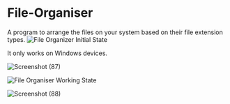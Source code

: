 # File-Organiser
A program to arrange the files on your system based on their file extension types.
![File Organizer Initial State](https://user-images.githubusercontent.com/105561324/206479205-690d1d62-8c23-4fe4-85da-f6a87ee36459.jpg)

It only works on Windows devices.

![Screenshot (87)](https://user-images.githubusercontent.com/105561324/206478278-63ffb556-e0f1-4643-9b0b-0f563f625a66.png)

![File Organiser Working State](https://user-images.githubusercontent.com/105561324/206475925-ead09b2d-2eb3-4ee3-9e4f-dd1f756f0efd.jpg)

![Screenshot (88)](https://user-images.githubusercontent.com/105561324/206478628-574145c1-f845-4fbc-ba0d-b7f44beeeb99.png)
